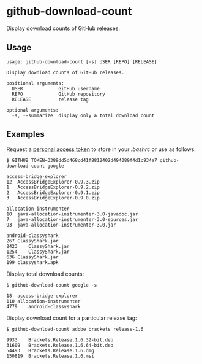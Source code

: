 # github-download-count

Display download counts of GitHub releases.

Usage
------

    usage: github-download-count [-s] USER [REPO] [RELEASE]

    Display download counts of GitHub releases.

    positional arguments:
      USER             GitHub username
      REPO             GitHub repository
      RELEASE          release tag

    optional arguments:
      -s, --summarize  display only a total download count

Examples
---------

Request a [personal access token](https://github.com/settings/tokens) to store in your *.bashrc* or use as follows:

    $ GITHUB_TOKEN=3389dd5d468cd41f8812402d494089f4d1c934a7 github-download-count google

    access-bridge-explorer
    12	AccessBridgeExplorer-0.9.3.zip
    1	AccessBridgeExplorer-0.9.2.zip
    2	AccessBridgeExplorer-0.9.1.zip
    3	AccessBridgeExplorer-0.9.0.zip

    allocation-instrumenter
    10	java-allocation-instrumenter-3.0-javadoc.jar
    7	java-allocation-instrumenter-3.0-sources.jar
    93	java-allocation-instrumenter-3.0.jar

    android-classyshark
    267	ClassyShark.jar
    2423	ClassyShark.jar
    1254	ClassyShark.jar
    636	ClassyShark.jar
    199	classyshark.apk

Display total download counts:

    $ github-download-count google -s

    18	access-bridge-explorer
    110	allocation-instrumenter
    4779	android-classyshark

Display download count for a particular release tag:

    $ github-download-count adobe brackets release-1.6

    9933	Brackets.Release.1.6.32-bit.deb
    31609	Brackets.Release.1.6.64-bit.deb
    54493	Brackets.Release.1.6.dmg
    150819	Brackets.Release.1.6.msi
